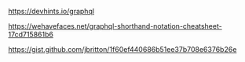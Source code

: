 https://devhints.io/graphql

https://wehavefaces.net/graphql-shorthand-notation-cheatsheet-17cd715861b6

https://gist.github.com/jbritton/1f60ef440686b51ee37b708e6376b26e